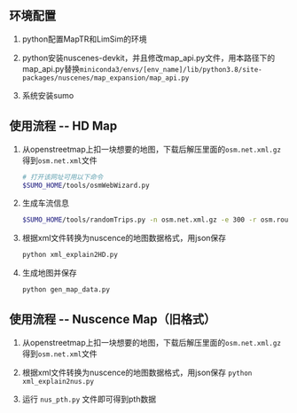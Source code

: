 ## 环境配置

1. python配置MapTR和LimSim的环境

2. python安装nuscenes-devkit，并且修改map_api.py文件，用本路径下的map_api.py替换`miniconda3/envs/[env_name]/lib/python3.8/site-packages/nuscenes/map_expansion/map_api.py`

3. 系统安装sumo


## 使用流程 -- HD Map

1. 从openstreetmap上扣一块想要的地图，下载后解压里面的`osm.net.xml.gz`得到`osm.net.xml`文件
    ``` bash
    # 打开该网址可用以下命令
    $SUMO_HOME/tools/osmWebWizard.py
    ```
2. 生成车流信息

    ```bash
    $SUMO_HOME/tools/randomTrips.py -n osm.net.xml.gz -e 300 -r osm.rou.xml -p 0.5  
    ```
3. 根据xml文件转换为nuscence的地图数据格式，用json保存

   ```python
   python xml_explain2HD.py
   ```

4. 生成地图并保存
    ```python
    python gen_map_data.py
    ```

<!-- 4. 直接运行MapTR文件夹 `python MapTR`, 可以将数据保存在pth中

    - ps: 该代码写在 `MapTR/__main__.py` 中，因为需要用到该库的内部函数，脚本放在文件夹外面会有异常
    - 在运行前注意修改文件中的路径信息
    - `xml_explain.py`用到的包和`__main__.py`有冲突，所以最好是用两个环境分别运行 -->


## 使用流程 -- Nuscence Map（旧格式）

1. 从openstreetmap上扣一块想要的地图，下载后解压里面的`osm.net.xml.gz`得到`osm.net.xml`文件

2. 根据xml文件转换为nuscence的地图数据格式，用json保存 `python xml_explain2nus.py`

3. 运行 `nus_pth.py` 文件即可得到pth数据
